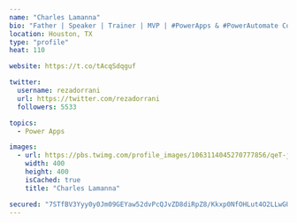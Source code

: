 ```yaml
---
name: "Charles Lamanna"
bio: "Father | Speaker | Trainer | MVP | #PowerApps & #PowerAutomate Community Super User | YouTuber Right-pointing triangle http://youtube.com/c/rezadorrani | Learn - Share - Clockwise rightwards and leftwards open circle arrows"
location: Houston, TX
type: "profile"
heat: 110

website: https://t.co/tAcqSdqguf

twitter:
  username: rezadorrani
  url: https://twitter.com/rezadorrani
  followers: 5533

topics:
  - Power Apps

images:
  - url: https://pbs.twimg.com/profile_images/1063114045270777856/qeT-jpWr_400x400.jpg
    width: 400
    height: 400
    isCached: true
    title: "Charles Lamanna"

secured: "7STfBV3Yyy0y0Jm09GEYaw52dvPcQJvZD8diRpZ8/Kkxp0NfOHLut4O2LLwGUXFHn0CgfcusieJLxcSotckgq1xQlw16uJHIQ4aLlh1XBA2ZfprJ1IjHnV5+1kWsiHQx4a3E4HDSMIf84x2hThIIagPjOvyHEBsA8QWdOidhhhwuLdZ6nTMqRkFeI05Z3mbChcz+sO4op0asAoWd0hwtmYE5IAk982+QSJ0ENeCXkaKTwWLSOJ2ph0gERu5wkwhW8ZHD27iAYaSWf9xe/07IhfkhvN8YS6+CKXeD+l+iKDK7MWSOQjH9T2Id+/QAGobXOfaE41C+jlurY3uRQclKo1l+l+JfLCpryGSLWGh0dEH0GooEi07DkZxHvld8ao9D3Nfo9bnNiZ9pdScbak3z1SSnE0SI7U92MdzU4CTCMFM=;cAM6F2vZSv8WOpb0h4Z25w=="
---
```


